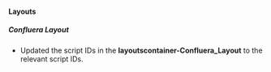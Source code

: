 
#### Layouts
##### Confluera Layout
- Updated the script IDs in the **layoutscontainer-Confluera_Layout** to the relevant script IDs. 
     

